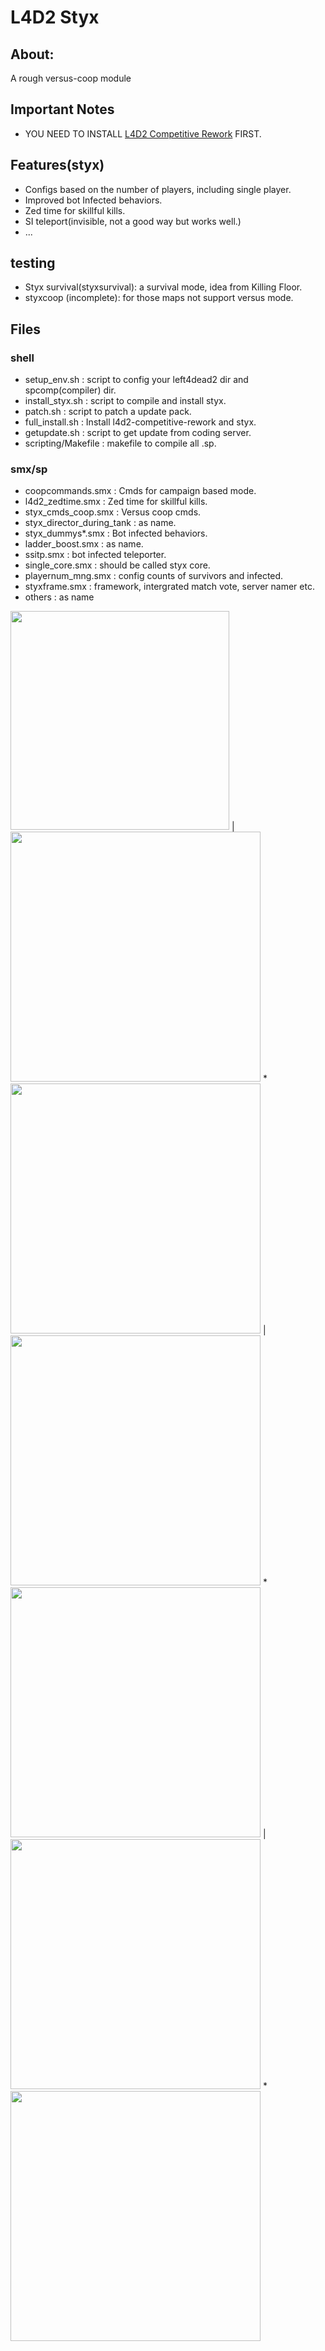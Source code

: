 # **L4D2 Styx**


## **About:**

A rough versus-coop module

## **Important Notes**
* YOU NEED TO INSTALL [L4D2 Competitive Rework](https://github.com/SirPlease/L4D2-Competitive-Rework) FIRST.

## **Features(styx)**
* Configs based on the number of players, including single player.
* Improved bot Infected behaviors.
* Zed time for skillful kills.
* SI teleport(invisible, not a good way but works well.)
* ...

## **testing**
* Styx survival(styxsurvival): a survival mode, idea from Killing Floor.
* styxcoop (incomplete): for those maps not support versus mode.

## **Files**
### **shell**
* setup_env.sh : script to config your left4dead2 dir and spcomp(compiler) dir.
* install_styx.sh : script to compile and install styx.
* patch.sh : script to patch a update pack.
* full_install.sh : Install l4d2-competitive-rework and styx.
* getupdate.sh : script to get update from coding server.
* scripting/Makefile : makefile to compile all .sp.
### **smx/sp**
* coopcommands.smx : Cmds for campaign based mode.
* l4d2_zedtime.smx : Zed time for skillful kills.
* styx_cmds_coop.smx : Versus coop cmds.
* styx_director_during_tank : as name.
* styx_dummys*.smx : Bot infected behaviors.
* ladder_boost.smx : as name.
* ssitp.smx : bot infected teleporter.
* single_core.smx : should be called styx core.
* playernum_mng.smx : config counts of survivors and infected.
* styxframe.smx : framework, intergrated match vote, server namer etc.
* others : as name

<img src="./personal/image/gif_1.gif" width=350px> | <img src="./personal/image/gif_2.gif" width=400px> 
*
<img src="./personal/image/gif_3.gif" width=400px> | <img src="./personal/image/gif_4.gif" width=400px>
*
<img src="./personal/image/gif_5.gif" width=400px> | <img src="./personal/image/gif_6.gif" width=400px>
*
<img src="./personal/image/gif_7.gif" width=400px>